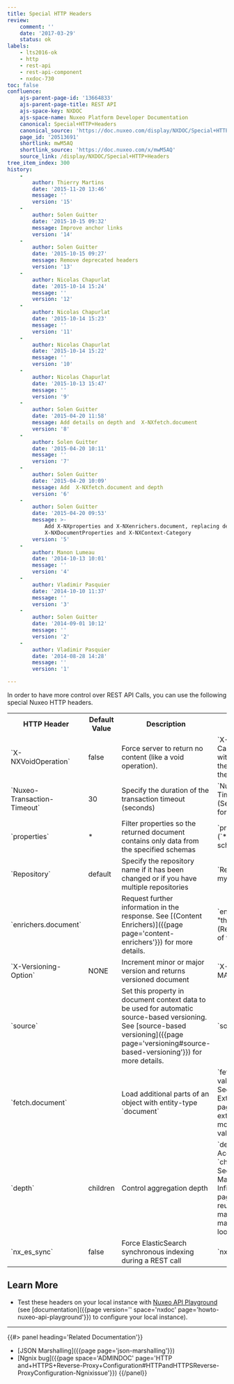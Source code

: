 ```yaml
---
title: Special HTTP Headers
review:
    comment: ''
    date: '2017-03-29'
    status: ok
labels:
    - lts2016-ok
    - http
    - rest-api
    - rest-api-component
    - nxdoc-730
toc: false
confluence:
    ajs-parent-page-id: '13664833'
    ajs-parent-page-title: REST API
    ajs-space-key: NXDOC
    ajs-space-name: Nuxeo Platform Developer Documentation
    canonical: Special+HTTP+Headers
    canonical_source: 'https://doc.nuxeo.com/display/NXDOC/Special+HTTP+Headers'
    page_id: '20513691'
    shortlink: mwM5AQ
    shortlink_source: 'https://doc.nuxeo.com/x/mwM5AQ'
    source_link: /display/NXDOC/Special+HTTP+Headers
tree_item_index: 300
history:
    -
        author: Thierry Martins
        date: '2015-11-20 13:46'
        message: ''
        version: '15'
    -
        author: Solen Guitter
        date: '2015-10-15 09:32'
        message: Improve anchor links
        version: '14'
    -
        author: Solen Guitter
        date: '2015-10-15 09:27'
        message: Remove deprecated headers
        version: '13'
    -
        author: Nicolas Chapurlat
        date: '2015-10-14 15:24'
        message: ''
        version: '12'
    -
        author: Nicolas Chapurlat
        date: '2015-10-14 15:23'
        message: ''
        version: '11'
    -
        author: Nicolas Chapurlat
        date: '2015-10-14 15:22'
        message: ''
        version: '10'
    -
        author: Nicolas Chapurlat
        date: '2015-10-13 15:47'
        message: ''
        version: '9'
    -
        author: Solen Guitter
        date: '2015-04-20 11:58'
        message: Add details on depth and  X-NXfetch.document
        version: '8'
    -
        author: Solen Guitter
        date: '2015-04-20 10:11'
        message: ''
        version: '7'
    -
        author: Solen Guitter
        date: '2015-04-20 10:09'
        message: Add  X-NXfetch.document and depth
        version: '6'
    -
        author: Solen Guitter
        date: '2015-04-20 09:53'
        message: >-
            Add X-NXproperties and X-NXenrichers.document, replacing deprecated
            X-NXDocumentProperties and X-NXContext-Category
        version: '5'
    -
        author: Manon Lumeau
        date: '2014-10-13 10:01'
        message: ''
        version: '4'
    -
        author: Vladimir Pasquier
        date: '2014-10-10 11:37'
        message: ''
        version: '3'
    -
        author: Solen Guitter
        date: '2014-09-01 10:12'
        message: ''
        version: '2'
    -
        author: Vladimir Pasquier
        date: '2014-08-28 14:28'
        message: ''
        version: '1'

---
```

In order to have more control over REST API Calls, you can use the following special Nuxeo HTTP headers.

<div class="table-scroll">
  <table class="hover">
    <tbody>
      <tr>
        <th class="small-2">HTTP Header</th>
        <th>Default Value</th>
        <th>Description</th>
        <th class="small-5">Example</th>
      </tr>
      <tr>
        <td>`X-NXVoidOperation`</td>
        <td>false</td>
        <td>Force server to return no content (like a void operation).</td>
        <td>`X-NXVoidOperation: true` <br/>
        Can be useful when dealing with blobs to avoid having the blob output sent back to the client.</td>
      </tr>
      <tr>
        <td>`Nuxeo-Transaction-Timeout`</td>
        <td>30</td>
        <td>Specify the duration of the transaction timeout (seconds)</td>
        <td>`Nuxeo-Transaction-Timeout: 300` <br/>
        (Sets timeout for 5 minutes for longer transactions)</td>
      </tr>
      <tr>
        <td>`properties`</td>
        <td> &#42; </td>
        <td>Filter properties so the returned document contains only data from the specified schemas</td>
        <td>`properties: dublincore, file` <br/>
        (`*` Returns data from all schemas)</td>
      </tr>
      <tr>
        <td>`Repository`</td>
        <td>default</td>
        <td>Specify the repository name if it has been changed or if you have multiple repositories</td>
        <td>`Repository: myCustomRepositoryName`</td>
      </tr>
      <tr>
        <td>`enrichers.document`</td>
        <td></td>
        <td>Request further information in the response. See [(Content Enrichers)]({{page page='content-enrichers'}}) for more details.</td>
        <td>`enrichers.document: "thumbnail"` <br/>
        (Returns related thumbnail of the document)</td>
      </tr>
      <tr>
        <td>`X-Versioning-Option`</td>
        <td>NONE</td>
        <td>Increment minor or major version and returns versioned document</td>
        <td>`X-Versioning-Option: MAJOR`</td>
      </tr>
      <tr>
        <td>`source`</td>
        <td></td>
        <td>Set this property in document context data to be used for automatic source-based versioning. See [source-based versioning]({{page page='versioning#source-based-versioning'}}) for more details.</td>
        <td>`source: REST`</td>
      </tr>
      <tr>
        <td>`fetch.document`</td>
        <td></td>
        <td>Load additional parts of an object with entity-type `document`</td>
        <td>
          `fetch.document: value1, value2,...` <br/>
          See [Document JSON and Extended Fields]({{page page='document-json-extended-fields'}}) for more details on accepted values.
        </td>
      </tr>
      <tr>
        <td>`depth`</td>
        <td>children</td>
        <td>Control aggregation depth</td>
        <td>
          `depth: children` <br/>
          Accepted values: `root`, `children`, `max`. <br/>
          See [Aggregating Marshallers and Avoiding Infinite Loops]({{page page='parameterizing-reusing-marshallers#aggregating-marshallers-infinite-loops'}}) for more details.
        </td>
      </tr>
      <tr>
        <td>`nx_es_sync`</td>
        <td>false</td>
        <td>Force ElasticSearch synchronous indexing during a REST call</td>
        <td>`nx_es_sync: true`</td>
      </tr>
    </tbody>
  </table>
</div>

## Learn More

*   Test these headers on your local instance with [Nuxeo API Playground](http://nuxeo.github.io/api-playground/) (see [documentation]({{page version='' space='nxdoc' page='howto-nuxeo-api-playground'}}) to configure your local instance).

* * *

<div class="row" data-equalizer data-equalize-on="medium">
  <div class="column medium-6">
{{#> panel heading='Related Documentation'}}

- [JSON Marshalling]({{page page='json-marshalling'}})
- [Ngnix bug]({{page space='ADMINDOC' page='HTTP and+HTTPS+Reverse-Proxy+Configuration#HTTPandHTTPSReverse-ProxyConfiguration-Ngnixissue'}})
{{/panel}}
  </div>
</div>
